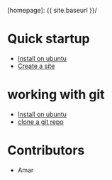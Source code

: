---
---



[//]: #(Reference)
[howto_site_create]:    ../howto/site#create-a-site
[howto_install_ubuntu]: ../howto/install.md
[howto_git]:            ../howto/git.md
[homepage]:   {{ site.baseurl }}/


# Quick startup

- [Install on ubuntu][howto_install_ubuntu]
- [Create a site][howto_site_create]

# working with git
- [Install on ubuntu][howto_install_ubuntu]
- [clone a git repo][howto_git]



# Contributors
- Amar